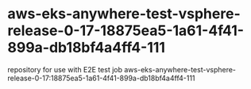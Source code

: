 # aws-eks-anywhere-test-vsphere-release-0-17-18875ea5-1a61-4f41-899a-db18bf4a4ff4-111
repository for use with E2E test job aws-eks-anywhere-test-vsphere-release-0-17:18875ea5-1a61-4f41-899a-db18bf4a4ff4-111
